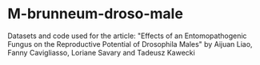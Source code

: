 # M-brunneum-droso-male
Datasets and code used for the article:  "Effects of an Entomopathogenic Fungus on the Reproductive Potential of Drosophila Males" by Aijuan Liao, Fanny Cavigliasso, Loriane Savary and Tadeusz Kawecki
